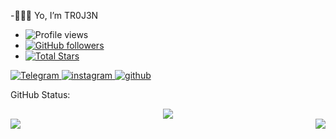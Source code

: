 -👻✌🏻 Yo, I’m TR0J3N
- ![Profile views](https://gpvc.arturio.dev/TR0J3N)
- [![GitHub followers](https://img.shields.io/github/followers/TR0J3N.svg?style=social&label=Follow&maxAge=2592000)](https://github.com/TR0J3N?tab=followers)
- [![Total Stars](https://img.shields.io/github/stars/TR0J3N.svg)](https://github.com/TR0J3N?tab=stars)


<a href="https://t.me/tr0j3n">
      <img alt="Telegram" src="https://img.shields.io/static/v1?logo=telegram&label=Telegram&message=tr0j3n&color=blue" />
    </a>
<a href="https://www.instagram.com/t_r_o_j_3_n">
      <img alt="instagram" src="https://img.shields.io/static/v1?logo=instagram&label=Instagram&message=TROJEN&color=pink" />
    </a>
<a href="https://github.com/TR0J3N">
      <img alt="github" src="https://img.shields.io/static/v1?logo=github&label=Github&message=TR0J3N&color=white" />
    </a>

GitHub Status:

<div align="center"><img src="https://github-profile-trophy.vercel.app/?username=TR0J3N&theme=dracula&count_private=true"></div>
<img align="left" src="https://github-readme-stats.vercel.app/api?username=TR0J3N&show_icons=true&hide_border=true&theme=dracula"><img align="right" src="https://github-readme-stats.vercel.app/api/top-langs/?username=TR0J3N&theme=dracula&hide=batchfile">


      
